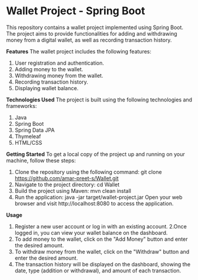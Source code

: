 # Wallet Project - Spring Boot

This repository contains a wallet project implemented using Spring Boot. The project aims to provide functionalities for adding and withdrawing money from a digital wallet, as well as recording transaction history.

**Features**
The wallet project includes the following features:
1. User registration and authentication.
2. Adding money to the wallet.
3. Withdrawing money from the wallet.
4. Recording transaction history.
5. Displaying wallet balance.

**Technologies Used**
The project is built using the following technologies and frameworks:
1. Java
2. Spring Boot
3. Spring Data JPA
4. Thymeleaf
5. HTML/CSS

**Getting Started**
To get a local copy of the project up and running on your machine, follow these steps:

1. Clone the repository using the following command:
git clone https://github.com/amar-preet-s/Wallet.git
2. Navigate to the project directory:
cd Wallet
3. Build the project using Maven:
mvn clean install
4. Run the application:
java -jar target/wallet-project.jar
Open your web browser and visit http://localhost:8080 to access the application.

**Usage**
1. Register a new user account or log in with an existing account.
2.Once logged in, you can view your wallet balance on the dashboard.
3. To add money to the wallet, click on the "Add Money" button and enter the desired amount.
4. To withdraw money from the wallet, click on the "Withdraw" button and enter the desired amount.
5. The transaction history will be displayed on the dashboard, showing the date, type (addition or withdrawal), and amount of each transaction.
